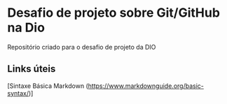 # Desafio de projeto sobre Git/GitHub na Dio
Repositório criado para o desafio de projeto da DIO

## Links úteis 
[Sintaxe Básica Markdown (https://www.markdownguide.org/basic-syntax/)] 
